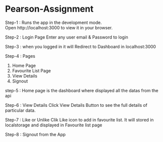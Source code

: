 # Pearson-Assignment

Step-1 : Runs the app in the development mode.\
Open http://localhost:3000 to view it in your browser.

Step-2 : Login Page
Enter any user email & Password to login

Step-3 : when you logged in it will Redirect to Dashboard in localhost:3000

Step-4 : Pages

1. Home Page
2. Favourite List Page
3. View Details
4. Signout

step-5 : Home page is the dashboard where displayed all the datas from the api 

Step-6 : View Details
Click View Details Button to see the full details of particular data.

Step-7 : Like or Unlike
Clik Like icon to add in favourite list. It will stored in localstorage and displayed in Favourite list page

Step-8 : Signout from the App
